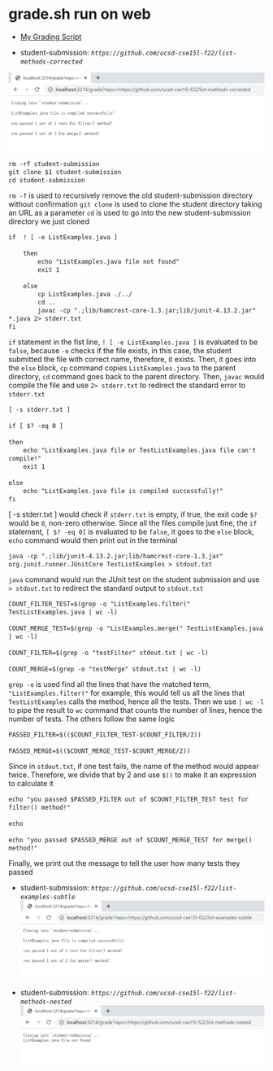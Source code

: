 # grade.sh run on web
* [My Grading Script](https://saintlucifur.github.io/cse15l-lab-reports/gradingscript.html)

* student-submission: *`https://github.com/ucsd-cse15l-f22/list-methods-corrected`*

![Image](corrected.png)

```
rm -rf student-submission
git clone $1 student-submission
cd student-submission
```

`rm -f` is used to recursively remove the old student-submission directory without confirmation
`git clone` is used to clone the student directory taking an URL as a parameter
`cd` is used to go into the new student-submission directory we just cloned

```
if  ! [ -e ListExamples.java ]

	then
		echo "ListExamples.java file not found"
		exit 1

	else
		cp ListExamples.java ./../
		cd ..
		javac -cp ".;lib/hamcrest-core-1.3.jar;lib/junit-4.13.2.jar" *.java 2> stderr.txt
fi
```

`if` statement in the fist line, `! [ -e ListExamples.java ]` is evaluated to be `false`, because `-e` checks if the file exists, in this case, the student submitted the file with correct name, therefore, it exists. Then, it goes into the `else` block, `cp` command copies `ListExamples.java` to the parent directory, `cd` command goes back to the parent directory. Then, `javac` would compile the file and use `2> stderr.txt` to redirect the standard error to `stderr.txt`

```
[ -s stderr.txt ]

if [ $? -eq 0 ]

then
	echo "ListExamples.java file or TestListExamples.java file can't compile!"
	exit 1

else
	echo "ListExamples.java file is compiled successfully!"
fi
```

[ -s stderr.txt ] would check if `stderr.txt` is empty, if true, the exit code `$?` would be `0`, non-zero otherwise. Since all the files compile just fine, the `if` statement, `[ $? -eq 0]` is evaluated to be `false`, it goes to the `else` block, `echo` command would then print out in the terminal

```
java -cp ".;lib/junit-4.13.2.jar;lib/hamcrest-core-1.3.jar" org.junit.runner.JUnitCore TestListExamples > stdout.txt
```

`java` command would run the JUnit test on the student submission and use `> stdout.txt` to redirect the standard output to `stdout.txt`

```
COUNT_FILTER_TEST=$(grep -o "ListExamples.filter(" TestListExamples.java | wc -l)

COUNT_MERGE_TEST=$(grep -o "ListExamples.merge(" TestListExamples.java | wc -l)

COUNT_FILTER=$(grep -o "testFilter" stdout.txt | wc -l)

COUNT_MERGE=$(grep -o "testMerge" stdout.txt | wc -l)
```

`grep -o` is used find all the lines that have the matched term, `"ListExamples.filter("` for example, this would tell us all the lines that `TestListExamples` calls the method, hence all the tests. Then we use `| wc -l` to pipe the result to `wc` command that counts the number of lines, hence the number of tests. The others follow the same logic

```
PASSED_FILTER=$(($COUNT_FILTER_TEST-$COUNT_FILTER/2))

PASSED_MERGE=$(($COUNT_MERGE_TEST-$COUNT_MERGE/2))
```
Since in `stdout.txt`, if one test fails, the name of the method would appear twice. Therefore, we divide that by 2 and use `$()` to make it an expression to calculate it

```
echo "you passed $PASSED_FILTER out of $COUNT_FILTER_TEST test for filter() method!"

echo

echo "you passed $PASSED_MERGE out of $COUNT_MERGE_TEST for merge() method!"
```

Finally, we print out the message to tell the user how many tests they passed

* student-submission: *`https://github.com/ucsd-cse15l-f22/list-examples-subtle`*
![Image](subtle.png)

* student-submission: *`https://github.com/ucsd-cse15l-f22/list-methods-nested`*
![Image](nested.png)